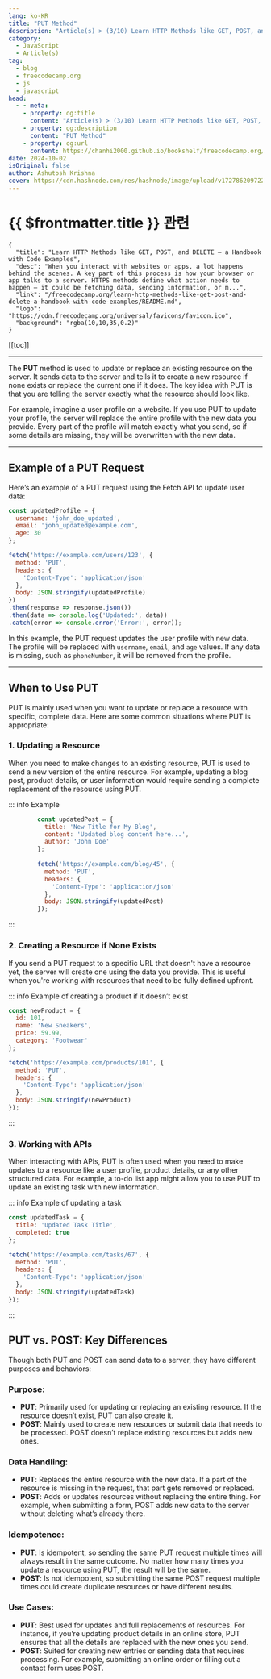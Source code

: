 ```yaml
---
lang: ko-KR
title: "PUT Method"
description: "Article(s) > (3/10) Learn HTTP Methods like GET, POST, and DELETE – a Handbook with Code Examples"
category:
  - JavaScript
  - Article(s)
tag:
  - blog
  - freecodecamp.org
  - js
  - javascript
head:
  - - meta:
    - property: og:title
      content: "Article(s) > (3/10) Learn HTTP Methods like GET, POST, and DELETE – a Handbook with Code Examples"
    - property: og:description
      content: "PUT Method"
    - property: og:url
      content: https://chanhi2000.github.io/bookshelf/freecodecamp.org/learn-http-methods-like-get-post-and-delete-a-handbook-with-code-examples/put-method.html
date: 2024-10-02
isOriginal: false
author: Ashutosh Krishna
cover: https://cdn.hashnode.com/res/hashnode/image/upload/v1727862097228/24433377-ebb8-49b5-b0ee-5736f629399d.png
---
```


# {{ $frontmatter.title }} 관련

```component VPCard
{
  "title": "Learn HTTP Methods like GET, POST, and DELETE – a Handbook with Code Examples",
  "desc": "When you interact with websites or apps, a lot happens behind the scenes. A key part of this process is how your browser or app talks to a server. HTTPS methods define what action needs to happen – it could be fetching data, sending information, or m...",
  "link": "/freecodecamp.org/learn-http-methods-like-get-post-and-delete-a-handbook-with-code-examples/README.md",
  "logo": "https://cdn.freecodecamp.org/universal/favicons/favicon.ico",
  "background": "rgba(10,10,35,0.2)"
}
```

[[toc]]

---

<SiteInfo
  name="Learn HTTP Methods like GET, POST, and DELETE – a Handbook with Code Examples"
  desc="When you interact with websites or apps, a lot happens behind the scenes. A key part of this process is how your browser or app talks to a server. HTTPS methods define what action needs to happen – it could be fetching data, sending information, or m..."
  url="https://freecodecamp.org/news/learn-http-methods-like-get-post-and-delete-a-handbook-with-code-examples/"
  logo="https://cdn.freecodecamp.org/universal/favicons/favicon.ico"
  preview="https://cdn.hashnode.com/res/hashnode/image/upload/v1727862097228/24433377-ebb8-49b5-b0ee-5736f629399d.png"/>

The **PUT** method is used to update or replace an existing resource on the server. It sends data to the server and tells it to create a new resource if none exists or replace the current one if it does. The key idea with PUT is that you are telling the server exactly what the resource should look like.

For example, imagine a user profile on a website. If you use PUT to update your profile, the server will replace the entire profile with the new data you provide. Every part of the profile will match exactly what you send, so if some details are missing, they will be overwritten with the new data.

---

## Example of a PUT Request

Here’s an example of a PUT request using the Fetch API to update user data:

```js
const updatedProfile = {
  username: 'john_doe_updated',
  email: 'john_updated@example.com',
  age: 30
};

fetch('https://example.com/users/123', {
  method: 'PUT',
  headers: {
    'Content-Type': 'application/json'
  },
  body: JSON.stringify(updatedProfile)
})
.then(response => response.json())
.then(data => console.log('Updated:', data))
.catch(error => console.error('Error:', error));
```

In this example, the PUT request updates the user profile with new data. The profile will be replaced with `username`, `email`, and `age` values. If any data is missing, such as `phoneNumber`, it will be removed from the profile.

---

## When to Use PUT

PUT is mainly used when you want to update or replace a resource with specific, complete data. Here are some common situations where PUT is appropriate:

### 1. Updating a Resource

When you need to make changes to an existing resource, PUT is used to send a new version of the entire resource. For example, updating a blog post, product details, or user information would require sending a complete replacement of the resource using PUT.

::: info Example

```js
        const updatedPost = {
          title: 'New Title for My Blog',
          content: 'Updated blog content here...',
          author: 'John Doe'
        };
    
        fetch('https://example.com/blog/45', {
          method: 'PUT',
          headers: {
            'Content-Type': 'application/json'
          },
          body: JSON.stringify(updatedPost)
        });
```

:::

### 2. Creating a Resource if None Exists

If you send a PUT request to a specific URL that doesn't have a resource yet, the server will create one using the data you provide. This is useful when you're working with resources that need to be fully defined upfront.

::: info Example of creating a product if it doesn’t exist

```js
const newProduct = {
  id: 101,
  name: 'New Sneakers',
  price: 59.99,
  category: 'Footwear'
};

fetch('https://example.com/products/101', {
  method: 'PUT',
  headers: {
    'Content-Type': 'application/json'
  },
  body: JSON.stringify(newProduct)
});
```

:::

### 3. Working with APIs

When interacting with APIs, PUT is often used when you need to make updates to a resource like a user profile, product details, or any other structured data. For example, a to-do list app might allow you to use PUT to update an existing task with new information.

::: info Example of updating a task

```js
const updatedTask = {
  title: 'Updated Task Title',
  completed: true
};

fetch('https://example.com/tasks/67', {
  method: 'PUT',
  headers: {
    'Content-Type': 'application/json'
  },
  body: JSON.stringify(updatedTask)
});
```

:::

## PUT vs. POST: Key Differences

Though both PUT and POST can send data to a server, they have different purposes and behaviors:

### Purpose:

- **PUT**: Primarily used for updating or replacing an existing resource. If the resource doesn’t exist, PUT can also create it.
- **POST**: Mainly used to create new resources or submit data that needs to be processed. POST doesn’t replace existing resources but adds new ones.

### Data Handling:

- **PUT**: Replaces the entire resource with the new data. If a part of the resource is missing in the request, that part gets removed or replaced.
- **POST**: Adds or updates resources without replacing the entire thing. For example, when submitting a form, POST adds new data to the server without deleting what’s already there.

### Idempotence:

- **PUT**: Is idempotent, so sending the same PUT request multiple times will always result in the same outcome. No matter how many times you update a resource using PUT, the result will be the same.
- **POST**: Is not idempotent, so submitting the same POST request multiple times could create duplicate resources or have different results.

### Use Cases:

- **PUT**: Best used for updates and full replacements of resources. For instance, if you’re updating product details in an online store, PUT ensures that all the details are replaced with the new ones you send.
- **POST**: Suited for creating new entries or sending data that requires processing. For example, submitting an online order or filling out a contact form uses POST.